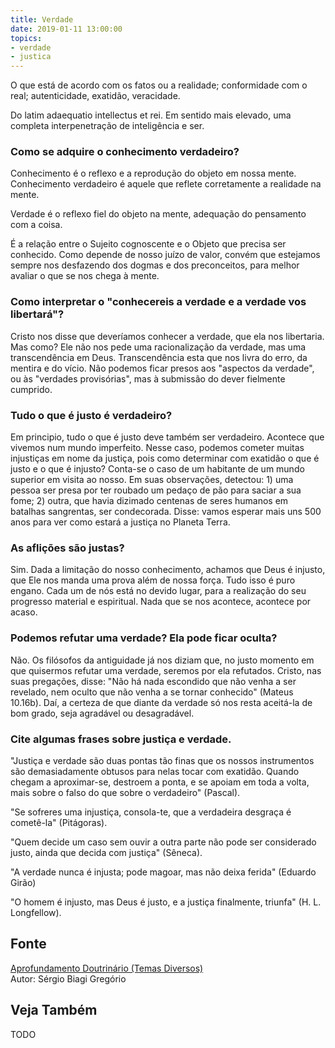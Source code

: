 ```yaml
---
title: Verdade
date: 2019-01-11 13:00:00
topics: 
- verdade
- justica
---
```


O que está de acordo com os fatos ou a realidade; conformidade com o real;
autenticidade, exatidão, veracidade.

Do latim adaequatio intellectus et rei. Em sentido mais elevado, uma
completa interpenetração de inteligência e ser.

### Como se adquire o conhecimento verdadeiro?
Conhecimento é o reflexo e a reprodução do objeto em nossa mente.  Conhecimento
verdadeiro é aquele que reflete corretamente a realidade na mente.

Verdade é o reflexo fiel do objeto na mente, adequação do pensamento
com a coisa.

É a relação entre o Sujeito cognoscente e o Objeto que precisa ser
conhecido. Como depende de nosso juízo de valor, convém que estejamos
sempre nos desfazendo dos dogmas e dos preconceitos, para melhor avaliar
o que se nos chega à mente.

### Como interpretar o "conhecereis a verdade e a verdade vos libertará"?
Cristo nos disse que deveríamos conhecer a verdade, que ela nos
libertaria. Mas como? Ele não nos pede uma racionalização da verdade,
mas uma transcendência em Deus. Transcendência esta que nos livra do
erro, da mentira e do vício. Não podemos ficar presos aos "aspectos da
verdade", ou às "verdades provisórias", mas à submissão do dever
fielmente cumprido.

### Tudo o que é justo é verdadeiro?
Em principio, tudo o que é justo deve também ser verdadeiro. Acontece
que vivemos num mundo imperfeito. Nesse caso, podemos cometer muitas
injustiças em nome da justiça, pois como determinar com exatidão o que é
justo e o que é injusto? Conta-se o caso de um habitante de um mundo
superior em visita ao nosso. Em suas observações, detectou: 1) uma
pessoa ser presa por ter roubado um pedaço de pão para saciar a sua
fome; 2) outra, que havia dizimado centenas de seres humanos em batalhas
sangrentas, ser condecorada. Disse: vamos esperar mais uns 500 anos para
ver como estará a justiça no Planeta Terra.

### As aflições são justas?
Sim. Dada a limitação do nosso conhecimento, achamos que Deus é injusto,
que Ele nos manda uma prova além de nossa força. Tudo isso é puro
engano. Cada um de nós está no devido lugar, para a realização do seu
progresso material e espiritual. Nada que se nos acontece, acontece por
acaso.

### Podemos refutar uma verdade? Ela pode ficar oculta?
Não. Os filósofos da antiguidade já nos diziam que, no justo momento em
que quisermos refutar uma verdade, seremos por ela refutados. Cristo,
nas suas pregações, disse: "Não há nada escondido que não venha a ser
revelado, nem oculto que não venha a se tornar conhecido" (Mateus
10.16b). Daí, a certeza de que diante da verdade só nos resta aceitá-la
de bom grado, seja agradável ou desagradável.

### Cite algumas frases sobre justiça e verdade.

"Justiça e verdade são duas pontas tão finas que os nossos instrumentos
são demasiadamente obtusos para nelas tocar com exatidão. Quando chegam
a aproximar-se, destroem a ponta, e se apoiam em toda a volta, mais
sobre o falso do que sobre o verdadeiro" (Pascal).

"Se sofreres uma injustiça, consola-te, que a verdadeira desgraça é
cometê-la" (Pitágoras).

"Quem decide um caso sem ouvir a outra parte não pode ser considerado
justo, ainda que decida com justiça" (Sêneca).

"A verdade nunca é injusta; pode magoar, mas não deixa ferida" (Eduardo
Girão)

"O homem é injusto, mas Deus é justo, e a justiça finalmente, triunfa"
(H. L. Longfellow).





## Fonte
[Aprofundamento Doutrinário (Temas Diversos)](https://sites.google.com/view/aprofundamentodoutrinario/justiça-e-verdade)  
Autor: Sérgio Biagi Gregório



## Veja Também
TODO


